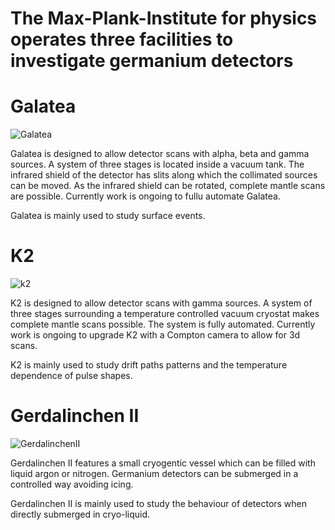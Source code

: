 ---
---

# The Max-Plank-Institute for physics operates three facilities to investigate germanium detectors

# Galatea

![Galatea](https://drive.google.com/uc?id=0BwM7XYhFgK7oYUppM2VhQndFakk)

Galatea is designed to allow detector scans with alpha, beta and gamma sources. A system of three stages is located inside a vacuum tank. The infrared shield of the detector has slits along which the collimated sources can be moved. As the infrared shield can be rotated, complete mantle scans are possible. Currently work is ongoing to fullu automate Galatea.

Galatea is mainly used to study surface events. 

# K2

![k2](https://drive.google.com/uc?id=0BwM7XYhFgK7obWxqVGNvdlg0QjA)

K2 is designed to allow detector scans with gamma sources. A system of three stages surrounding a temperature controlled vacuum cryostat makes complete mantle scans possible. The system is fully automated. Currently work is ongoing to upgrade K2 with a Compton camera to allow for 3d scans.

K2 is mainly used to study drift paths patterns and the temperature dependence of pulse shapes.

# Gerdalinchen II

![GerdalinchenII](https://drive.google.com/uc?id=0BwM7XYhFgK7oU3JEbVlsQ2pEZGc)

Gerdalinchen II features a small cryogentic vessel which can be filled with liquid argon or nitrogen. Germanium detectors can be submerged in a controlled way avoiding icing. 

Gerdalinchen II is mainly used to study the behaviour of detectors when directly submerged in cryo-liquid.
